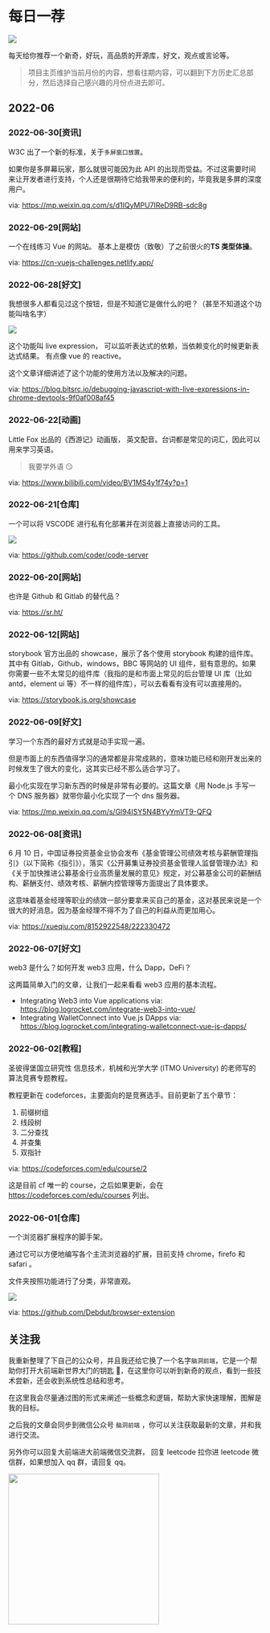 # 每日一荐

![](https://p.ipic.vip/llyo44.jpg)

每天给你推荐一个新奇，好玩，高品质的开源库，好文，观点或言论等。

> 项目主页维护当前月份的内容，想看往期内容，可以翻到下方历史汇总部分，然后选择自己感兴趣的月份点进去即可。

## 2022-06

### 2022-06-30[资讯]

W3C 出了一个新的标准，关于`多屏窗口放置`。

如果你是多屏幕玩家，那么就很可能因为此 API 的出现而受益。不过这需要时间来让开发者进行支持，个人还是很期待它给我带来的便利的，毕竟我是多屏的深度用户。

via: https://mp.weixin.qq.com/s/d1IQyMPU7IReD9RB-sdc8g

### 2022-06-29[网站]

一个在线练习 Vue 的网站。 基本上是模仿（致敬）了之前很火的**TS 类型体操**。

via: https://cn-vuejs-challenges.netlify.app/

### 2022-06-28[好文]

我想很多人都看见过这个按钮，但是不知道它是做什么的吧？（甚至不知道这个功能叫啥名字）

![](https://p.ipic.vip/lxqau2.jpg)

这个功能叫 live expression， 可以监听表达式的依赖，当依赖变化的时候更新表达式结果。 有点像 vue 的 reactive。

这个文章详细讲述了这个功能的使用方法以及解决的问题。

via: https://blog.bitsrc.io/debugging-javascript-with-live-expressions-in-chrome-devtools-9f0af008af45

### 2022-06-22[动画]

Little Fox 出品的《西游记》动画版， 英文配音。台词都是常见的词汇，因此可以用来学习英语。

> 我要学外语 😏

via: https://www.bilibili.com/video/BV1MS4y1f74y?p=1

### 2022-06-21[仓库]

一个可以将 VSCODE 进行私有化部署并在浏览器上直接访问的工具。

![](https://p.ipic.vip/khj72n.jpg)

via: https://github.com/coder/code-server

### 2022-06-20[网站]

也许是 Github 和 Gitlab 的替代品？

via: https://sr.ht/

### 2022-06-12[网站]

storybook 官方出品的 showcase，展示了各个使用 storybook 构建的组件库。其中有 Gitlab，Github，windows，BBC 等网站的 UI 组件，挺有意思的。如果你需要一些不太常见的组件库（我指的是和市面上常见的后台管理 UI 库（比如 antd，element ui 等）不一样的组件库），可以去看看有没有可以直接用的。

via: https://storybook.js.org/showcase

### 2022-06-09[好文]

学习一个东西的最好方式就是动手实现一遍。

但是市面上的东西值得学习的通常都是非常成熟的，意味功能已经和刚开发出来的时候发生了很大的变化，这其实已经不那么适合学习了。

最小化实现在学习新东西的时候是非常有必要的。这篇文章《用 Node.js 手写一个 DNS 服务器》就带你最小化实现了一个 dns 服务器。

via: https://mp.weixin.qq.com/s/Gl94ISY5N4BYyYmVT9-QFQ

### 2022-06-08[资讯]

6 月 10 日，中国证券投资基金业协会发布《基金管理公司绩效考核与薪酬管理指引》（以下简称《指引》），落实《公开募集证券投资基金管理人监督管理办法》和《关于加快推进公募基金行业高质量发展的意见》规定，对公募基金公司的薪酬结构、薪酬支付、绩效考核、薪酬内控管理等方面提出了具体要求。

这意味着基金经理等职业的绩效一部分要拿来买自己的基金，这对基民来说是一个很大的好消息。因为基金经理不得不为了自己的利益从而更加用心。

via: https://xueqiu.com/8152922548/222330472

### 2022-06-07[好文]

web3 是什么？如何开发 web3 应用，什么 Dapp，DeFi？

这两篇简单入门的文章，让我们一起来看看 web3 应用的基本流程。

- Integrating Web3 into Vue applications via: https://blog.logrocket.com/integrate-web3-into-vue/
- Integrating WalletConnect into Vue.js DApps via: https://blog.logrocket.com/integrating-walletconnect-vue-js-dapps/

### 2022-06-02[教程]

圣彼得堡国立研究性 信息技术，机械和光学大学 (ITMO University) 的老师写的算法竞赛专题教程。

教程更新在 codeforces，主要面向的是竞赛选手。目前更新了五个章节：

1. 前缀树组
2. 线段树
3. 二分查找
4. 并查集
5. 双指针

via: https://codeforces.com/edu/course/2

这是目前 cf 唯一的 course，之后如果更新，会在 https://codeforces.com/edu/courses 列出。

### 2022-06-01[仓库]

一个浏览器扩展程序的脚手架。

通过它可以方便地编写各个主流浏览器的扩展，目前支持 chrome，firefo 和 safari 。

文件夹按照功能进行了分类，非常直观。

![](https://p.ipic.vip/8uxww4.jpg)

via: https://github.com/Debdut/browser-extension

## 关注我

我重新整理了下自己的公众号，并且我还给它换了一个名字`脑洞前端`，它是一个帮助你打开大前端新世界大门的钥匙 🔑，在这里你可以听到新奇的观点，看到一些技术尝新，还会收到系统性总结和思考。

在这里我会尽量通过图的形式来阐述一些概念和逻辑，帮助大家快速理解，图解是我的目标。

之后我的文章会同步到微信公众号 `脑洞前端` ，你可以关注获取最新的文章，并和我进行交流。

另外你可以回复大前端进大前端微信交流群， 回复 leetcode 拉你进 leetcode 微信群，如果想加入 qq 群，请回复 qq。

<img width="300" src="https://p.ipic.vip/bp35i7.jpg">
